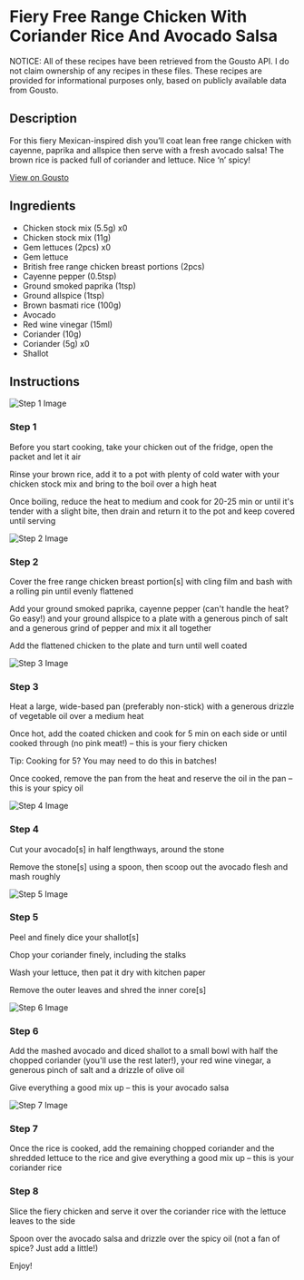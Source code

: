 # Fiery Free Range Chicken With Coriander Rice And Avocado Salsa

NOTICE: All of these recipes have been retrieved from the Gousto API. I do not claim ownership of any recipes in these files. These recipes are provided for informational purposes only, based on publicly available data from Gousto.

## Description

For this fiery Mexican-inspired dish you’ll coat lean free range chicken with cayenne, paprika and allspice then serve with a fresh avocado salsa! The brown rice is packed full of coriander and lettuce. Nice ‘n’ spicy! 

[View on Gousto](https://www.gousto.co.uk/recipes/cookbook/fiery-free-range-chicken-with-coriander-rice-and-avocado-salsa)

## Ingredients

- Chicken stock mix (5.5g) x0
- Chicken stock mix (11g)
- Gem lettuces (2pcs) x0
- Gem lettuce
- British free range chicken breast portions (2pcs)
- Cayenne pepper (0.5tsp)
- Ground smoked paprika (1tsp)
- Ground allspice (1tsp)
- Brown basmati rice (100g)
- Avocado
- Red wine vinegar (15ml)
- Coriander (10g)
- Coriander (5g) x0
- Shallot

## Instructions

![Step 1 Image](https://production-media.gousto.co.uk/cms/recipe-step-image/2214-Step-1-x200.jpg)

### Step 1

Before you start cooking, take your chicken out of the fridge, open the packet and let it air

Rinse your brown rice, add it to a pot with plenty of cold water with your chicken stock mix and bring to the boil over a high heat

Once boiling, reduce the heat to medium and cook for 20-25 min or until it's tender with a slight bite, then drain and return it to the pot and keep covered until serving

![Step 2 Image](https://production-media.gousto.co.uk/cms/recipe-step-image/2214-Step-2-x200.jpg)

### Step 2

Cover the free range chicken breast portion[s] with cling film and bash with a rolling pin until evenly flattened

Add your ground smoked paprika, cayenne pepper (can't handle the heat? Go easy!) and your ground allspice to a plate with a generous pinch of salt and a generous grind of pepper and mix it all together

Add the flattened chicken to the plate and turn until well coated

![Step 3 Image](https://production-media.gousto.co.uk/cms/recipe-step-image/2214-Step-3-x200.jpg)

### Step 3

Heat a large, wide-based pan (preferably non-stick) with a generous drizzle of vegetable oil over a medium heat

Once hot, add the coated chicken and cook for 5 min on each side or until cooked through (no pink meat!) – this is your fiery chicken

Tip: Cooking for 5? You may need to do this in batches!

Once cooked, remove the pan from the heat and reserve the oil in the pan – this is your spicy oil

![Step 4 Image](https://production-media.gousto.co.uk/cms/recipe-step-image/Step-4-1668447208582-x200.jpg)

### Step 4

Cut your avocado[s] in half lengthways, around the stone

Remove the stone[s] using a spoon, then scoop out the avocado flesh and mash roughly

![Step 5 Image](https://production-media.gousto.co.uk/cms/recipe-step-image/Step-5-1668447203876-x200.jpg)

### Step 5

Peel and finely dice your shallot[s]

Chop your coriander finely, including the stalks

Wash your lettuce, then pat it dry with kitchen paper

Remove the outer leaves and shred the inner core[s]

![Step 6 Image](https://production-media.gousto.co.uk/cms/recipe-step-image/Step-6-1668447218161-x200.jpg)

### Step 6

Add the mashed avocado and diced shallot to a small bowl with half the chopped coriander (you'll use the rest later!), your red wine vinegar, a generous pinch of salt and a drizzle of olive oil

Give everything a good mix up – this is your avocado salsa

![Step 7 Image](https://production-media.gousto.co.uk/cms/recipe-step-image/Step-7-1668447224032-x200.jpg)

### Step 7

Once the rice is cooked, add the remaining chopped coriander and the shredded lettuce to the rice and give everything a good mix up – this is your coriander rice

### Step 8

Slice the fiery chicken and serve it over the coriander rice with the lettuce leaves to the side

Spoon over the avocado salsa and drizzle over the spicy oil (not a fan of spice? Just add a little!)

Enjoy!

